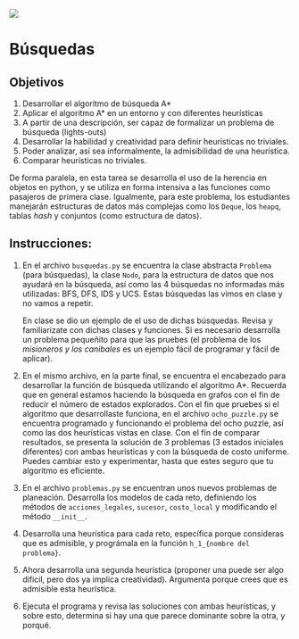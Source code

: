 ![](ia.png)

# Búsquedas

## Objetivos

1. Desarrollar el algoritmo de búsqueda A*
2. Aplicar el algoritmo A* en un entorno y con diferentes heurísticas
3. A partir de una descripción, ser capaz de formalizar un problema de búsqueda (lights-outs)
4. Desarrollar la habilidad y creatividad para definir heurísticas no triviales.
5. Poder analizar, así sea informalmente, la admisibilidad de una heurística.
6. Comparar heurísticas no triviales.

De forma paralela, en esta tarea se desarrolla el uso de la herencia en objetos en python, y se utiliza en forma intensiva a las funciones como pasajeros de primera clase. Igualmente, para este problema, los estudiantes manejarán estructuras de datos más complejas como los `Deque`, los `heapq`, tablas *hash*
y conjuntos (como estructura de datos).

## Instrucciones:

1. En el archivo `busquedas.py` se encuentra la clase abstracta `Problema` (para búsquedas), la clase `Nodo`, para la estructura de datos que nos ayudará en la búsqueda, así como las 4 búsquedas no informadas más utilizadas: BFS, DFS, IDS y UCS. Estas búsquedas las vimos en clase y no vamos a repetir. 
   
   En clase se dio un ejemplo de el uso de dichas búsquedas. Revisa y familiarizate con dichas clases y funciones. Si es necesario desarrolla un problema pequeñito para que las pruebes (el problema de los *misioneros y los canibales* es un ejemplo fácil de programar y fácil de aplicar).
   
2. En el mismo archivo, en la parte final, se encuentra el encabezado para desarrollar la función de búsqueda utilizando el algoritmo A*. Recuerda que en general estamos haciendo la búsqueda en grafos con el fin de reducir el número de estados explorados. Con el fin que pruebes si el algoritmo que desarrollaste funciona, en el archivo `ocho_puzzle.py` se encuentra programado y funcionando el problema del ocho puzzle, así como las dos heurísticas vistas en clase. Con el fin de comparar resultados, se presenta la solución de 3 problemas (3 estados iniciales diferentes) con ambas heurísticas y con la búsqueda de costo uniforme. Puedes cambiar esto y experimentar, hasta que estes seguro que tu algoritmo es eficiente.
   
3. En el archivo `problemas.py` se encuentran unos nuevos problemas de planeación. Desarrolla los modelos de cada reto, definiendo los métodos de `acciones_legales`, `sucesor`, `costo_local` y modificando el método `__init__`. 

4. Desarrolla una heurística para cada reto, específica porque consideras que es admisible, y prográmala en la función `h_1_{nombre del problema}`. 
   
5. Ahora desarrolla una segunda heurística (proponer una puede ser algo dificil, pero dos ya implica creatividad). Argumenta porque crees que es admisible esta heurística.
   
6. Ejecuta el programa y revisa las soluciones con ambas heurísticas, y sobre esto, determina si hay una que parece dominante sobre la otra, y porqué.


